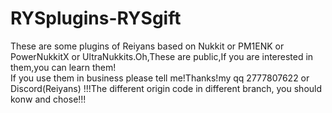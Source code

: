 # RYSplugins-RYSgift
These are some plugins of Reiyans based on Nukkit or PM1ENK or PowerNukkitX or UltraNukkits.Oh,These are public,If you are interested in them,you can learn them!
<br>If you use them in business please tell me!Thanks!my qq 2777807622 or Discord(Reiyans)
!!!The different origin code in different branch, you should konw and chose!!!
